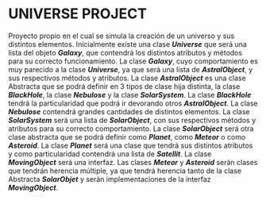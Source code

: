 # **UNIVERSE PROJECT**

Proyecto propio en el cual se simula la creación de un universo y sus distintos elementos.
Inicialmente existe una clase __*Universe*__ que será una lista del objeto __*Galaxy*__, que contendrá los distintos atributos y métodos para su correcto funcionamiento.
La clase __*Galaxy*__, cuyo comportamiento es muy parecido a la clase __*Universe*__, ya que será una lista de __*AstralObject*__, y sus respectivos métodos y atributos.
La clase __*AstralObject*__ es una clase Abstracta que se podrá definir en 3 tipos de clase hija distinta, la clase __*BlackHole*__, la clase __*Nebulose*__ y la clase __*SolarSystem*__.
La clase __*BlackHole*__ tendrá la particularidad que podrá ir devorando otros __*AstralObject*__.
La clase __*Nebulose*__ contendrá grandes cantidades de distintos elementos.
La clase __*SolarSystem*__ será una lista de __*SolarObject*__, con sus respectivos métodos y atributos para su correcto comportamiento.
La clase __*SolarObject*__ será otra clase abstracta que se podrá definir como __*Planet*__, como __*Meteor*__ o como __*Asteroid*__.
La clase __*Planet*__ será una clase que tendrá sus distintos atributos y como particularidad contendrá una lista de __*Satellit*__.
La clase __*MovingObject*__ será una interfaz.
Las clases __*Meteor*__ y __*Asteroid*__ serán clases que tendrán herencia múltiple, ya que tendrá herencia tanto de la clase Abstracta __*SolarObjet*__ y serán implementaciones de la interfaz __*MovingObject*__.
